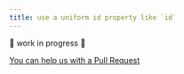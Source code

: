 ```yaml
---
title: use a uniform id property like `id`
---
```


🚧 work in progress 🚧

[You can help us with a Pull Request](https://github.com/marmicode/rest-api-checklist/edit/master/content/naming-conventions/id-property.md)
